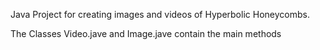 Java Project for creating images and videos of Hyperbolic Honeycombs.

The Classes Video.jave and Image.jave contain the main methods
